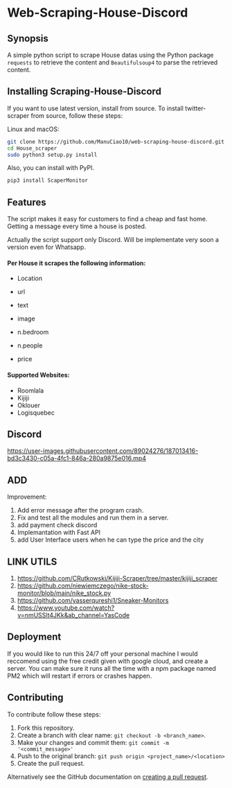 # Web-Scraping-House-Discord

## Synopsis

A simple python script to scrape House datas using the Python package `requests`
to retrieve the content and `Beautifulsoup4` to parse the retrieved
content.

## Installing Scraping-House-Discord

If you want to use latest version, install from source. To install twitter-scraper from source, follow these steps:

Linux and macOS:

```bash
git clone https://github.com/ManuCiao10/web-scraping-house-discord.git
cd House_scraper
sudo python3 setup.py install
```

Also, you can install with PyPI.

```bash
pip3 install ScaperMonitor
```

## Features

The script makes it easy for customers to find a cheap and fast home. Getting a message every time a house is posted.

Actually the script support only Discord. Will be implementate very soon a version even for Whatsapp.

#### Per House it scrapes the following information:

- Location
- url
- text
- image

- n.bedroom
- n.people
- price

#### Supported Websites:

- Roomlala
- Kijiji
- Oklouer
- Logisquebec

## Discord

https://user-images.githubusercontent.com/89024276/187013416-bd3c3430-c05a-4fc1-846a-280a9875e016.mp4

## ADD

Improvement:

1. Add error message after the program crash.
2. Fix and test all the modules and run them in a server.
3. add payment check discord
4. Implemantation with Fast API
5. add User Interface users when he can type the price and the city

## LINK UTILS

1. https://github.com/CRutkowski/Kijiji-Scraper/tree/master/kijiji_scraper
2. https://github.com/niewiemczego/nike-stock-monitor/blob/main/nike_stock.py
3. https://github.com/yasserqureshi1/Sneaker-Monitors
4. https://www.youtube.com/watch?v=nmUSSlt4JKk&ab_channel=YasCode

## Deployment

If you would like to run this 24/7 off your personal machine I would reccomend using the free credit given with google cloud, and create a server. You can make sure it runs all the time with a npm package named PM2 which will restart if errors or crashes happen.

## Contributing

To contribute follow these steps:

1. Fork this repository.
2. Create a branch with clear name: `git checkout -b <branch_name>`.
3. Make your changes and commit them: `git commit -m '<commit_message>'`
4. Push to the original branch: `git push origin <project_name>/<location>`
5. Create the pull request.

Alternatively see the GitHub documentation on [creating a pull request](https://help.github.com/en/github/collaborating-with-issues-and-pull-requests/creating-a-pull-request).
